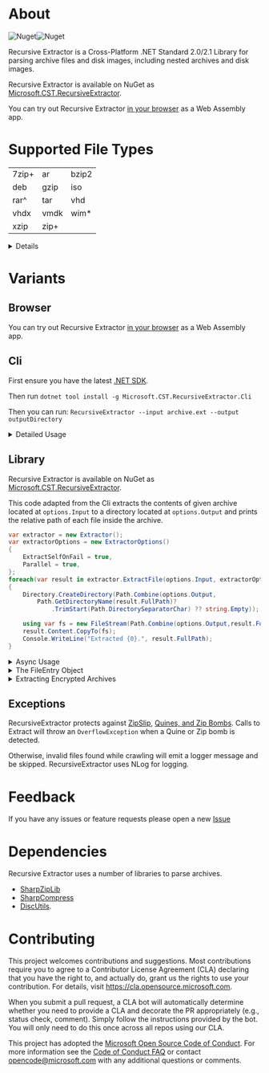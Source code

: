 # About
![Nuget](https://img.shields.io/nuget/v/Microsoft.CST.RecursiveExtractor)![Nuget](https://img.shields.io/nuget/dt/Microsoft.CST.RecursiveExtractor)

Recursive Extractor is a Cross-Platform .NET Standard 2.0/2.1 Library for parsing archive files and disk images, including nested archives and disk images.

Recursive Extractor is available on NuGet as [Microsoft.CST.RecursiveExtractor](https://www.nuget.org/packages/Microsoft.CST.RecursiveExtractor/).

You can try out Recursive Extractor [in your browser](https://microsoft.github.io/RecursiveExtractor/) as a Web Assembly app.


# Supported File Types
| | | |
|-|-|-|
| 7zip+ | ar    | bzip2 |
| deb   | gzip  | iso   |
| rar^ | tar   | vhd   |
| vhdx  | vmdk  | wim*  |
| xzip  | zip+  |       |

<details>
<summary>Details</summary>
<br/>
* Windows only<br/>
+ Encryption Supported<br/>
^ Rar version 4 Encryption supported<br/>
</details>


# Variants

## Browser
You can try out Recursive Extractor [in your browser](https://microsoft.github.io/RecursiveExtractor/) as a Web Assembly app.

## Cli
First ensure you have the latest [.NET SDK](https://dotnet.microsoft.com/download).

Then run `dotnet tool install -g Microsoft.CST.RecursiveExtractor.Cli`

Then you can run: `RecursiveExtractor --input archive.ext --output outputDirectory`

<details>
<summary>Detailed Usage</summary>
<br/>
<ul>
    <li><i>input</i>: The path to the Archive to extract.</li>
    <li><i>output</i>: The path a directory to extract into.</li>
    <li><i>passwords</i>: A comma separated list of passwords to use for archives.</li>
    <li><i>allow-filters</i>: A comma separated list of regexes to require each extracted file match.</li>
    <li><i>deny-filters</i>: A comma separated list of regexes to require each extracted file not match.</li>
</ul>

For example, to extract only ".cs" files:
```
RecursiveExtractor --input archive.ext --output outputDirectory --allow-filters .cs$
```

Run "RecursiveExtractor --help" for more details.
</details>

## Library
Recursive Extractor is available on NuGet as [Microsoft.CST.RecursiveExtractor](https://www.nuget.org/packages/Microsoft.CST.RecursiveExtractor/).

This code adapted from the Cli extracts the contents of given archive located at `options.Input`
to a directory located at `options.Output` and prints the relative path of each file inside the archive.

```csharp
var extractor = new Extractor();
var extractorOptions = new ExtractorOptions()
{
    ExtractSelfOnFail = true,
    Parallel = true,
};
foreach(var result in extractor.ExtractFile(options.Input, extractorOptions))
{
    Directory.CreateDirectory(Path.Combine(options.Output,
        Path.GetDirectoryName(result.FullPath)?
            .TrimStart(Path.DirectorySeparatorChar) ?? string.Empty));

    using var fs = new FileStream(Path.Combine(options.Output,result.FullPath), FileMode.Create);
    result.Content.CopyTo(fs);
    Console.WriteLine("Extracted {0}.", result.FullPath);
}
```
<details>
<summary>Async Usage</summary>
<br/>
This example prints out all the file names found from the archive located at the path.

```csharp
var path = "/Path/To/Your/Archive"
var extractor = new Extractor();
try {
    IEnumerable<FileEntry> results = extractor.ExtractFileAsync(path);
    await foreach(var found in results)
    {
        Console.WriteLine(found.FullPath);
    }
}
catch(OverflowException)
{
    // This means Recursive Extractor has detected a Quine or Zip Bomb
}
```
</details>

<details>
<summary>The FileEntry Object</summary>
<br/>
The Extractor returns `FileEntry` objects.  These objects contain a `Content` Stream of the file contents.

```csharp
public Stream Content { get; }
public string FullPath { get; }
public string Name { get; }
public FileEntry? Parent { get; }
public string? ParentPath { get; }
```
</details>

<details>
<summary>Extracting Encrypted Archives</summary>
<br/>
You can provide passwords to use to decrypt archives, paired with a Regex that will operate against the Name of the Archive.

```csharp
var path = "/Path/To/Your/Archive"
var extractor = new Extractor();
try {
    IEnumerable<FileEntry> results = extractor.ExtractFile(path, new ExtractorOptions()
    {
        Passwords = new Dictionary<Regex, List<string>>()
        {
            { new Regex("\.zip"), new List<string>(){ "PasswordForZipFiles" } },
            { new Regex("\.7z"), new List<string>(){ "PasswordFor7zFiles" } },
            { new Regex(".*"), new List<string>(){ "PasswordForAllFiles" } }

        }
    });
    foreach(var found in results)
    {
        Console.WriteLine(found.FullPath);
    }
}
catch(OverflowException)
{
    // This means Recursive Extractor has detected a Quine or Zip Bomb
}
```
</details>

## Exceptions
RecursiveExtractor protects against [ZipSlip](https://snyk.io/research/zip-slip-vulnerability), [Quines, and Zip Bombs](https://en.wikipedia.org/wiki/Zip_bomb).
Calls to Extract will throw an `OverflowException` when a Quine or Zip bomb is detected.

Otherwise, invalid files found while crawling will emit a logger message and be skipped.  RecursiveExtractor uses NLog for logging.

# Feedback

If you have any issues or feature requests please open a new [Issue](https://github.com/microsoft/RecursiveExtractor/issues/new)

# Dependencies

Recursive Extractor uses a number of libraries to parse archives.

* [SharpZipLib](https://github.com/icsharpcode/SharpZipLib)
* [SharpCompress](https://github.com/adamhathcock/sharpcompress)
* [DiscUtils](https://github.com/discutils/discutils).

# Contributing

This project welcomes contributions and suggestions.  Most contributions require you to agree to a
Contributor License Agreement (CLA) declaring that you have the right to, and actually do, grant us
the rights to use your contribution. For details, visit https://cla.opensource.microsoft.com.

When you submit a pull request, a CLA bot will automatically determine whether you need to provide
a CLA and decorate the PR appropriately (e.g., status check, comment). Simply follow the instructions
provided by the bot. You will only need to do this once across all repos using our CLA.

This project has adopted the [Microsoft Open Source Code of Conduct](https://opensource.microsoft.com/codeofconduct/).
For more information see the [Code of Conduct FAQ](https://opensource.microsoft.com/codeofconduct/faq/) or
contact [opencode@microsoft.com](mailto:opencode@microsoft.com) with any additional questions or comments.
